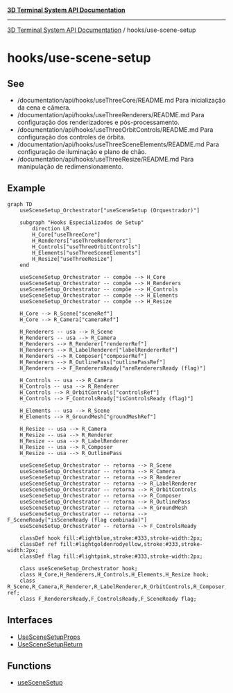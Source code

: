 [**3D Terminal System API Documentation**](../../README.md)

***

[3D Terminal System API Documentation](../../README.md) / hooks/use-scene-setup

# hooks/use-scene-setup

## See

 - /documentation/api/hooks/useThreeCore/README.md Para inicialização da cena e câmera.
 - /documentation/api/hooks/useThreeRenderers/README.md Para configuração dos renderizadores e pós-processamento.
 - /documentation/api/hooks/useThreeOrbitControls/README.md Para configuração dos controles de órbita.
 - /documentation/api/hooks/useThreeSceneElements/README.md Para configuração de iluminação e plano de chão.
 - /documentation/api/hooks/useThreeResize/README.md Para manipulação de redimensionamento.

## Example

```mermaid
graph TD
    useSceneSetup_Orchestrator["useSceneSetup (Orquestrador)"]

    subgraph "Hooks Especializados de Setup"
        direction LR
        H_Core["useThreeCore"]
        H_Renderers["useThreeRenderers"]
        H_Controls["useThreeOrbitControls"]
        H_Elements["useThreeSceneElements"]
        H_Resize["useThreeResize"]
    end

    useSceneSetup_Orchestrator -- compõe --> H_Core
    useSceneSetup_Orchestrator -- compõe --> H_Renderers
    useSceneSetup_Orchestrator -- compõe --> H_Controls
    useSceneSetup_Orchestrator -- compõe --> H_Elements
    useSceneSetup_Orchestrator -- compõe --> H_Resize

    H_Core --> R_Scene["sceneRef"]
    H_Core --> R_Camera["cameraRef"]

    H_Renderers -- usa --> R_Scene
    H_Renderers -- usa --> R_Camera
    H_Renderers --> R_Renderer["rendererRef"]
    H_Renderers --> R_LabelRenderer["labelRendererRef"]
    H_Renderers --> R_Composer["composerRef"]
    H_Renderers --> R_OutlinePass["outlinePassRef"]
    H_Renderers --> F_RenderersReady["areRenderersReady (flag)"]

    H_Controls -- usa --> R_Camera
    H_Controls -- usa --> R_Renderer
    H_Controls --> R_OrbitControls["controlsRef"]
    H_Controls --> F_ControlsReady["isControlsReady (flag)"]

    H_Elements -- usa --> R_Scene
    H_Elements --> R_GroundMesh["groundMeshRef"]

    H_Resize -- usa --> R_Camera
    H_Resize -- usa --> R_Renderer
    H_Resize -- usa --> R_LabelRenderer
    H_Resize -- usa --> R_Composer
    H_Resize -- usa --> R_OutlinePass

    useSceneSetup_Orchestrator -- retorna --> R_Scene
    useSceneSetup_Orchestrator -- retorna --> R_Camera
    useSceneSetup_Orchestrator -- retorna --> R_Renderer
    useSceneSetup_Orchestrator -- retorna --> R_LabelRenderer
    useSceneSetup_Orchestrator -- retorna --> R_OrbitControls
    useSceneSetup_Orchestrator -- retorna --> R_Composer
    useSceneSetup_Orchestrator -- retorna --> R_OutlinePass
    useSceneSetup_Orchestrator -- retorna --> R_GroundMesh
    useSceneSetup_Orchestrator -- retorna --> F_SceneReady["isSceneReady (flag combinada)"]
    useSceneSetup_Orchestrator -- retorna --> F_ControlsReady

    classDef hook fill:#lightblue,stroke:#333,stroke-width:2px;
    classDef ref fill:#lightgoldenrodyellow,stroke:#333,stroke-width:2px;
    classDef flag fill:#lightpink,stroke:#333,stroke-width:2px;

    class useSceneSetup_Orchestrator hook;
    class H_Core,H_Renderers,H_Controls,H_Elements,H_Resize hook;
    class R_Scene,R_Camera,R_Renderer,R_LabelRenderer,R_OrbitControls,R_Composer,R_OutlinePass,R_GroundMesh ref;
    class F_RenderersReady,F_ControlsReady,F_SceneReady flag;
```

## Interfaces

- [UseSceneSetupProps](interfaces/UseSceneSetupProps.md)
- [UseSceneSetupReturn](interfaces/UseSceneSetupReturn.md)

## Functions

- [useSceneSetup](functions/useSceneSetup.md)
